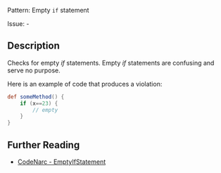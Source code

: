 Pattern: Empty `if` statement

Issue: -

## Description

Checks for empty *if* statements. Empty *if* statements are confusing and serve no purpose.

Here is an example of code that produces a violation:

``` groovy
def someMethod() {
    if (x==23) {
        // empty
    }
}
```

## Further Reading

* [CodeNarc - EmptyIfStatement](https://codenarc.github.io/CodeNarc/codenarc-rules-basic.html#emptyifstatement-rule)